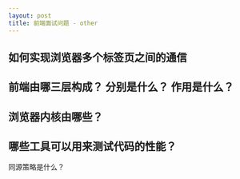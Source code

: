 ```yaml
---
layout: post
title: 前端面试问题 - other
---
```


## 如何实现浏览器多个标签页之间的通信

## 前端由哪三层构成？ 分别是什么？ 作用是什么？

## 浏览器内核由哪些？

## 哪些工具可以用来测试代码的性能？


同源策略是什么？
